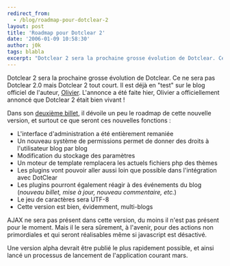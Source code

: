 ```yaml
---
redirect_from:
  - /blog/roadmap-pour-dotclear-2
layout: post
title: 'Roadmap pour Dotclear 2'
date: '2006-01-09 10:58:30'
author: j0k
tags: blabla
excerpt: "Dotclear 2 sera la prochaine grosse évolution de Dotclear. Ce ne sera pas Dotclear 2.0 mais Dotclear 2 tout court.     \nIl est déjà en &quot;test&quot; sur le blog officiel de l'auteur, [Olivier](http://www.neokraft.net/). L'annonce a été faite hier, Olivier a officiellement annoncé que Dotclear 2 était bien vivant !  \n  \nDans son [deuxième      …"
---
```


Dotclear 2 sera la prochaine grosse évolution de Dotclear. Ce ne sera pas Dotclear 2.0 mais Dotclear 2 tout court.
Il est déjà en &quot;test&quot; sur le blog officiel de l'auteur, [Olivier](http://www.neokraft.net/). L'annonce a été faite hier, Olivier a officiellement annoncé que Dotclear 2 était bien vivant !

Dans son [deuxième billet](http://www.neokraft.net/post/2006/01/09/dotclear2-roadmap), il dévoile un peu le roadmap de cette nouvelle version, et surtout ce que seront ces nouvelles fonctions :

* L'interface d'administration a été entièrement remaniée
* Un nouveau système de permissions permet de donner des droits à l'utilisateur blog par blog
* Modification du stockage des paramètres
* Un moteur de template remplacera les actuels fichiers php des thèmes
* Les plugins vont pouvoir aller aussi loin que possible dans l'intégration avec DotClear
* Les plugins pourront également réagir à des événements du blog (*nouveau billet, mise à jour, nouveau commentaire, etc.*)
* Le jeu de caractères sera UTF-8
* Cette version est bien, évidemment, multi-blogs

AJAX ne sera pas présent dans cette version, du moins il n'est pas présent pour le moment. Mais il le sera sûrement, à l'avenir, pour des actions non primordiales et qui seront réalisables même si javascript est désactivé.

Une version alpha devrait être publié le plus rapidement possible, et ainsi lancé un processus de lancement de l'application courant mars.
